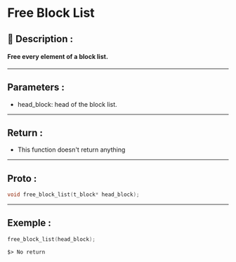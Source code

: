 # Free Block List

## 📝 Description :
#### Free every element of a block list.
---
## Parameters :
- head_block: head of the block list.
---
## Return :
- This function doesn't return anything
---
## Proto :
```c
void free_block_list(t_block* head_block);
```
---
## Exemple : 
```c
free_block_list(head_block);
```

```$> No return```
